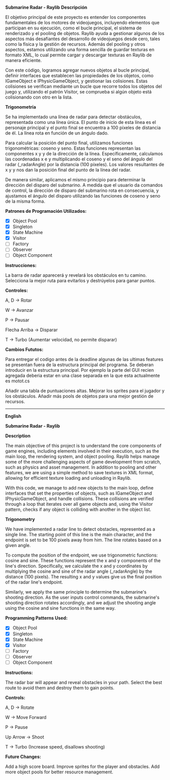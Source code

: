 **Submarine Radar - Raylib**
**Descripción**

El objetivo principal de este proyecto es entender los componentes fundamentales de los motores de videojuegos, incluyendo elementos que participan en su ejecución, como el bucle principal, el sistema de renderizado y el pooling de objetos. Raylib ayuda a gestionar algunos de los aspectos más desafiantes del desarrollo de videojuegos desde cero, tales como la física y la gestión de recursos. Además del pooling y otros aspectos, estamos utilizando una forma sencilla de guardar texturas en formato XML, lo cual permite cargar y descargar texturas en Raylib de manera eficiente.

Con este código, logramos agregar nuevos objetos al bucle principal, definir interfaces que establecen las propiedades de los objetos, como IGameObject e IPhysicGameObject, y gestionar las colisiones. Estas colisiones se verifican mediante un bucle que recorre todos los objetos del juego y, utilizando el patrón Visitor, se comprueba si algún objeto está colisionando con otro en la lista.

**Trigonometría**

Se ha implementado una línea de radar para detectar obstáculos, representada como una línea única. El punto de inicio de esta línea es el personaje principal y el punto final se encuentra a 100 píxeles de distancia de él. La línea rota en función de un ángulo dado.

Para calcular la posición del punto final, utilizamos funciones trigonométricas: coseno y seno. Estas funciones representan las componentes x y y de la dirección de la línea. Específicamente, calculamos las coordenadas x e y multiplicando el coseno y el seno del ángulo del radar (_radarAngle) por la distancia (100 píxeles). Los valores resultantes de x y y nos dan la posición final del punto de la línea del radar.

De manera similar, aplicamos el mismo principio para determinar la dirección del disparo del submarino. A medida que el usuario da comandos de control, la dirección de disparo del submarino rota en consecuencia, y ajustamos el ángulo del disparo utilizando las funciones de coseno y seno de la misma forma.

**Patrones de Programación Utilizados:**

- [X] Object Pool
- [X] Singleton
- [X] State Machine
- [X] Visitor
- [ ] Factory
- [ ] Observer
- [ ] Object Component
  
**Instrucciones:**

La barra de radar aparecerá y revelará los obstáculos en tu camino. Selecciona la mejor ruta para evitarlos y destrúyelos para ganar puntos.

**Controles:**

A, D → Rotar

W → Avanzar

P → Pausar

Flecha Arriba → Disparar

T → Turbo (Aumentar velocidad, no permite disparar)

**Cambios Fututos:**

Para entregar el codigo antes de la deadline algunas de las ultimas features se presentan fuera de la estructura principal del programa. Se deberan introducir en la estructura principal. Por ejemplo la parte del GUI recien agregada deberia estar en una clase separada en la que esta actualmente es motot.cs

Añadir una tabla de puntuaciones altas.
Mejorar los sprites para el jugador y los obstáculos.
Añadir más pools de objetos para una mejor gestión de recursos.

----------------------------------------------------------------------------

**English**

**Submarine Radar - Raylib**

**Description**

The main objective of this project is to understand the core components of game engines, including elements involved in their execution, such as the main loop, the rendering system, and object pooling. Raylib helps manage some of the more challenging aspects of game development from scratch, such as physics and asset management. In addition to pooling and other features, we are using a simple method to save textures in XML format, allowing for efficient texture loading and unloading in Raylib.

With this code, we manage to add new objects to the main loop, define interfaces that set the properties of objects, such as IGameObject and IPhysicGameObject, and handle collisions. These collisions are verified through a loop that iterates over all game objects and, using the Visitor pattern, checks if any object is colliding with another in the object list.

**Trigonometry**

We have implemented a radar line to detect obstacles, represented as a single line. The starting point of this line is the main character, and the endpoint is set to be 100 pixels away from him. The line rotates based on a given angle.

To compute the position of the endpoint, we use trigonometric functions: cosine and sine. These functions represent the x and y components of the line's direction. Specifically, we calculate the x and y coordinates by multiplying the cosine and sine of the radar angle (_radarAngle) by the distance (100 pixels). The resulting x and y values give us the final position of the radar line's endpoint.

Similarly, we apply the same principle to determine the submarine's shooting direction. As the user inputs control commands, the submarine's shooting direction rotates accordingly, and we adjust the shooting angle using the cosine and sine functions in the same way.

**Programming Patterns Used:**

- [X] Object Pool
- [X] Singleton
- [X] State Machine
- [X] Visitor
- [ ] Factory
- [ ] Observer
- [ ] Object Component

**Instructions:**

The radar bar will appear and reveal obstacles in your path. Select the best route to avoid them and destroy them to gain points.

**Controls:**

A, D → Rotate

W → Move Forward

P → Pause

Up Arrow → Shoot

T → Turbo (Increase speed, disallows shooting)

**Future Changes:**

Add a high score board.
Improve sprites for the player and obstacles.
Add more object pools for better resource management.
